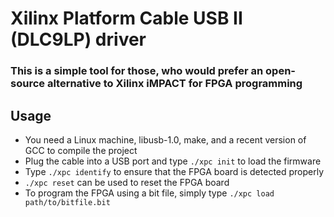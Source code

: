 # Xilinx Platform Cable USB II (DLC9LP) driver

### This is a simple tool for those, who would prefer an open-source alternative to Xilinx iMPACT for FPGA programming

## Usage
- You need a Linux machine, libusb-1.0, make, and a recent version of GCC to compile the project
- Plug the cable into a USB port and type `./xpc init` to load the firmware
- Type `./xpc identify` to ensure that the FPGA board is detected properly
- `./xpc reset` can be used to reset the FPGA board
- To program the FPGA using a bit file, simply type `./xpc load path/to/bitfile.bit`
